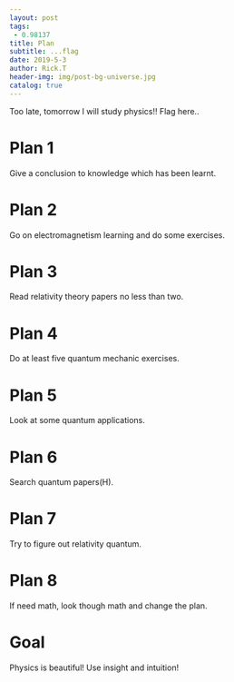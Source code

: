 ```yaml
---
layout: post
tags: 
 - 0.98137
title: Plan
subtitle: ...flag
date: 2019-5-3
author: Rick.T
header-img: img/post-bg-universe.jpg
catalog: true
---
```


Too late, tomorrow I will study physics!! Flag here..

# Plan 1

Give a conclusion to knowledge which has been learnt.

# Plan 2

Go on electromagnetism learning and do some exercises.

# Plan 3

Read relativity theory papers no less than two.

# Plan 4

Do at least five quantum mechanic exercises.

# Plan 5

Look at some quantum applications.

# Plan 6

Search quantum papers(H).

# Plan 7

Try to figure out relativity quantum.

# Plan 8

If need math, look though math and change the plan.

# Goal

Physics is beautiful! Use insight and intuition!
